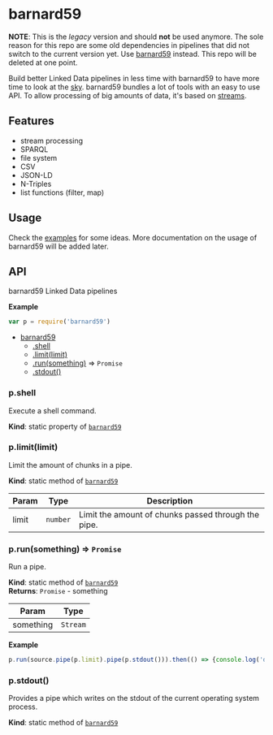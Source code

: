# barnard59

__NOTE__: This is the *legacy* version and should __not__ be used anymore. The sole reason for this repo are some old dependencies in pipelines that did not switch to the current version yet. Use [barnard59](https://github.com/zazuko/barnard59) instead. This repo will be deleted at one point.



Build better Linked Data pipelines in less time with barnard59 to have more time to look at the [sky](https://en.wikipedia.org/wiki/Pipe_Nebula).
barnard59 bundles a lot of tools with an easy to use API.
To allow processing of big amounts of data, it's based on [streams](https://nodejs.org/api/stream.html).  

## Features

- stream processing
- SPARQL
- file system
- CSV
- JSON-LD
- N-Triples
- list functions (filter, map)

## Usage

Check the [examples](https://github.com/zazuko/barnard59/tree/master/example) for some ideas. More documentation on the usage of barnard59 will be added later.


## API

barnard59 Linked Data pipelines

**Example**  
```js
var p = require('barnard59')
```

* [barnard59](#module_barnard59)
    * [.shell](#module_barnard59.shell)
    * [.limit(limit)](#module_barnard59.limit)
    * [.run(something)](#module_barnard59.run) ⇒ <code>Promise</code>
    * [.stdout()](#module_barnard59.stdout)

<a name="module_barnard59.shell"></a>

### p.shell
Execute a shell command.

**Kind**: static property of [<code>barnard59</code>](#module_barnard59)  
<a name="module_barnard59.limit"></a>

### p.limit(limit)
Limit the amount of chunks in a pipe.

**Kind**: static method of [<code>barnard59</code>](#module_barnard59)  

| Param | Type | Description |
| --- | --- | --- |
| limit | <code>number</code> | Limit the amount of chunks passed through the pipe. |

<a name="module_barnard59.run"></a>

### p.run(something) ⇒ <code>Promise</code>
Run a pipe.

**Kind**: static method of [<code>barnard59</code>](#module_barnard59)  
**Returns**: <code>Promise</code> - something  

| Param | Type |
| --- | --- |
| something | <code>Stream</code> | 

**Example**  
```js
p.run(source.pipe(p.limit).pipe(p.stdout())).then(() => {console.log('done')})
```
<a name="module_barnard59.stdout"></a>

### p.stdout()
Provides a pipe which writes on the stdout of the current operating system process.

**Kind**: static method of [<code>barnard59</code>](#module_barnard59)  

